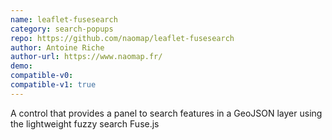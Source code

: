 ```yaml
---
name: leaflet-fusesearch
category: search-popups
repo: https://github.com/naomap/leaflet-fusesearch
author: Antoine Riche
author-url: https://www.naomap.fr/
demo: 
compatible-v0:
compatible-v1: true
---
```


A control that provides a panel to search features in a GeoJSON layer using the lightweight fuzzy search Fuse.js
